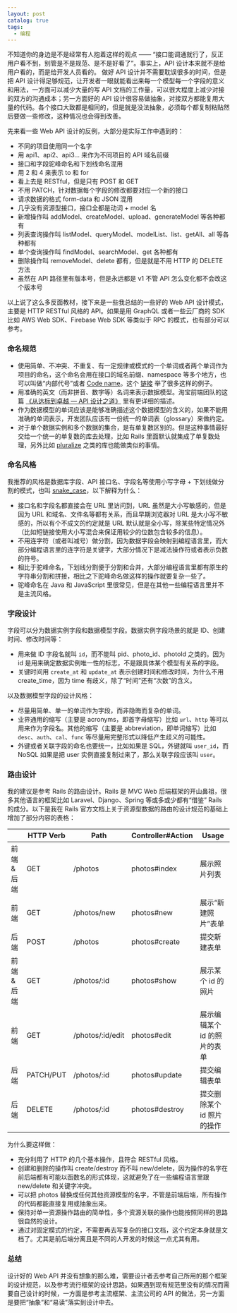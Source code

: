 ```yaml
---
layout: post
catalog: true
tags:
  - 编程
---
```

不知道你的身边是不是经常有人抱着这样的观点 —— “接口能调通就行了，反正用户看不到，别管是不是规范、是不是好看了”。事实上，API 设计本来就不是给用户看的，而是给开发人员看的。
做好 API 设计并不需要耽误很多的时间，但是把 API 设计得足够规范，让开发者一眼就能看出来每一个模型每一个字段的意义和用法，一方面可以减少大量的写 API 文档的工作量，可以很大程度上减少对接的双方的沟通成本；另一方面好的 API 设计很容易做抽象，对接双方都能复用大量的代码。各个接口大致都是相同的，但是就是没法抽象，必须每个都复制粘贴然后要做一些修改，这种情况也会得到改善。

先来看一些 Web API 设计的反例，大部分是实际工作中遇到的：

- 不同的项目使用同一个名字
- 用 api1、api2、api3… 来作为不同项目的 API 域名前缀
- 接口和字段驼峰命名和下划线命名混用
- 用 2 和 4 来表示 to 和 for
- 看上去是 RESTful，但是只有 POST 和 GET
- 不用 PATCH，针对数据每个字段的修改都要对应一个新的接口
- 请求数据的格式 form-data 和 JSON 混用
- 几乎没有资源型接口，接口全都是动词 + model 名
- 新增操作叫 addModel、createModel、upload、generateModel 等各种都有
- 列表查询操作叫 listModel、queryModel、modelList、list、getAll、all 等各种都有
- 单个查询操作叫 findModel、searchModel、get 各种都有
- 删除操作叫 removeModel、delete 都有，但是就是不用 HTTP 的 DELETE 方法
- 虽然在 API 路径里有版本号，但是永远都是 v1 不管 API 怎么变化都不会改这个版本号

以上说了这么多反面教材，接下来是一些我总结的一些好的 Web API 设计模式，主要是 HTTP RESTful 风格的 API。如果是用 GraphQL 或者一些云厂商的 SDK 比如 AWS Web SDK、Firebase Web SDK 等类似于 RPC 的模式，也有部分可以参考。

### 命名规范

- 使用简单、不冲突、不重复、有一定规律或模式的一个单词或者两个单词作为项目的命名，这个命名会用在接口的域名前缀、namespace 等多个地方，也可以叫做“内部代号”或者 [Code name](https://en.wikipedia.org/wiki/Code_name)。这个 [链接](https://royal.pingdom.com/2010/05/27/the-developer-obsession-with-code-names-114-interesting-examples/) 举了很多这样的例子。
- 用准确的英文（而非拼音、数字等）名词来表示数据模型。淘宝前端团队的这篇 [《从达标到卓越 — API 设计之道》](http://taobaofed.org/blog/2017/02/16/a-guide-to-api-design/) 里有更详细的描述。
- 作为数据模型的单词应该是能够准确描述这个数据模型的含义的，如果不能用准确的单词表示，开发团队应该有一份统一的单词表（glossary）来做约定。
- 对于单个数据实例和多个数据的集合，是有单复数区别的。但是这种事情最好交给一个统一的单复数的库去处理，比如 Rails 里面默认就集成了单复数处理，另外比如 [pluralize](https://github.com/blakeembrey/pluralize) 之类的库也能做类似的事情。

### 命名风格

我推荐的风格是数据库字段、API 接口名、字段名等使用小写字母 + 下划线做分割的模式，也叫 [snake_case](https://en.wikipedia.org/wiki/Snake_case)，以下解释为什么：

- 接口名和字段名都直接会在 URL 里访问到，URL 虽然是大小写敏感的，但是因为 URL 和域名、文件名等都有关系，而且早期浏览器对 URL 是大小写不敏感的，所以有个不成文的约定就是 URL 默认就是全小写，除某些特定情况外（比如短链接使用大小写混合来保证用较少的位数包含较多的信息）。
- 不用连字符（或者叫减号）做分割，因为数据字段会映射到编程语言里，而大部分编程语言里的连字符是关键字，大部分情况下是减法操作符或者表示负数的符号。
- 相比于驼峰命名，下划线分割便于分割和合并，大部分编程语言里都有原生的字符串分割和拼接，相比之下驼峰命名做这样的操作就要复杂一些了。
- 驼峰命名在 Java 和 JavaScript 里很常见，但是在其他一些编程语言里并不是主流风格。

### 字段设计

字段可以分为数据实例字段和数据模型字段。数据实例字段场景的就是 ID、创建时间、修改时间等：

- 用来做 ID 字段名就叫 `id`，而不能叫 pid、photo_id、photoId 之类的。因为 id 是用来确定数据实例唯一性的标志，不是跟具体某个模型有关系的字段。
- 关键时间用 `create_at` 和 `update_at` 表示创建时间和修改时间，为什么不用 create_time，因为 time 有歧义，除了“时间”还有“次数”的含义。

以及数据模型字段的设计风格：

- 尽量用简单、单一的单词作为字段，而非隐晦而复杂的单词。
- 业界通用的缩写（主要是 acronyms，即首字母缩写）比如 `url`、`http` 等可以用来作为字段名。其他的缩写（主要是 abbreviation，即单词缩写）比如 `desc`、`auth`、`cal`、`func` 等尽量用完整形式以降低产生歧义的可能性。
- 外键或者关联字段的命名也要统一，比如如果是 SQL，外键就叫 `user_id`，而 NoSQL 如果是把 user 实例直接复制过来了，那么关联字段应该叫 `user`。

### 路由设计

我的建议是参考 Rails 的路由设计。Rails 是 MVC Web 后端框架的开山鼻祖，很多其他语言的框架比如 Laravel、Django、Spring 等或多或少都有“借鉴” Rails 的成分。以下是我在 Rails 官方文档上关于资源型数据的路由的设计规范的基础上增加了部分内容的表格：

|           | HTTP Verb | Path             | Controller#Action | Usage                        |
| --------- | --------- | ---------------- | ----------------- | ---------------------------- |
| 前端&后端 | GET       | /photos          | photos#index      | 展示照片列表                 |
| 前端      | GET       | /photos/new      | photos#new        | 展示“新建照片”表单           |
| 后端      | POST      | /photos          | photos#create     | 提交新建表单                 |
| 前端&后端 | GET       | /photos/:id      | photos#show       | 展示某个 id 的照片           |
| 前端      | GET       | /photos/:id/edit | photos#edit       | 展示编辑某个 id 的照片的表单 |
| 后端      | PATCH/PUT | /photos/:id      | photos#update     | 提交编辑表单                 |
| 后端      | DELETE    | /photos/:id      | photos#destroy    | 提交删除某个 id 照片的操作   |

为什么要这样做：

- 充分利用了 HTTP 的几个基本操作，且符合 RESTful 风格。
- 创建和删除的操作叫 create/destroy 而不叫 new/delete，因为操作的名字在前后端都有可能以函数名的形式体现，这就避免了在一些编程语言里跟 new/delete 和关键字冲突。
- 可以把 photos 替换成任何其他资源模型的名字，不管是前端后端，所有操作的代码都能直接复用或抽象出来。
- 保持对单一资源操作路由的简单性，多个资源关联的操作也能按照同样的思路很自然的设计。
- 通过对固定模式的约定，不需要再去写复杂的接口文档，这个约定本身就是文档了。尤其是前后端分离且是不同的人开发的时候这一点尤其有用。

### 总结

设计好的 Web API 并没有想象的那么难，需要设计者去参考自己所用的那个框架的设计规范，以及参考流行框架的设计思路。如果遇到现有规范里没有的情况而需要自己设计的时候，一方面是参考主流框架、主流公司的 API 的做法，另一方面是要把“抽象”和“易读”落实到设计中去。
